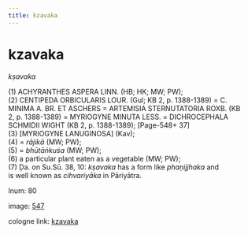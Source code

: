 ```yaml
---
title: kzavaka
---
```


# kzavaka

<i>kṣavaka</i>  <div n="P" />(1) <bot>ACHYRANTHES ASPERA LINN.</bot> (HB; HK; MW; PW); <div n="P" />(2) <bot>CENTIPEDA ORBICULARIS LOUR.</bot> (Gul; KB 2, p. 1388-1389) = <bot>C. <div n="lb" />MINIMA A. BR. ET ASCHERS</bot> = <bot>ARTEMISIA STERNUTATORIA ROXB.</bot> (KB <div n="lb" />2, p. 1388-1389) = <bot>MYRIOGYNE MINUTA LESS.</bot> = <bot>DICHROCEPHALA <div n="lb" />SCHMIDII WIGHT</bot> (KB 2, p. 1388-1389); [Page-548+ 37] <div n="P" />(3) [<bot>MYRIOGYNE LANUGINOSA</bot>] (Kav); <div n="P" />(4) = <i>rājikā</i> (MW; PW); <div n="P" />(5) = <i>bhūtāṅkuśa</i> (MW; PW); <div n="P" />(6) a particular plant eaten as a vegetable (MW; PW); <div n="P" />(7) Ḍa. on Su.Sū. 38, 10: <i>kṣavaka</i> has a form like <i>phaṇijjhaka</i> and <div n="lb" />is well known as <i>cihvariyāka</i> in Pāriyātra.

lnum: 80

image: [547](https://www.sanskrit-lexicon.uni-koeln.de/scans/csl-apidev/servepdf.php?dict=snp&page=547)

cologne link: [kzavaka](https://sanskrit-lexicon.uni-koeln.de/scans/csl-apidev/getword.php?dict=snp&key=kzavaka)

